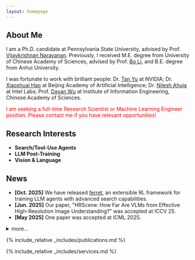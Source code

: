```yaml
---
layout: homepage
---
```


## About Me

I am a Ph.D. candidate at Pennsylvania State University, advised by Prof. [Vijaykrishnan Narayanan](https://sites.psu.edu/vijaykrishnannarayanan/). Previously, I received M.E. degree from University of Chinese Academy of Sciences, advised by Prof. [Bo Li](https://people.ucas.ac.cn/~iieLibo), and B.E. degree from Anhui University.

I was fortunate to work with brilliant people: Dr. [Tan Yu](https://sites.google.com/site/tanyuspersonalwebsite/) at NVIDIA; Dr. [Xiaoshuai Hao](https://scholar.google.com/citations?user=ui0lvY4AAAAJ) at Beijing Academy of Artificial Intelligence; Dr. [Nilesh Ahuja](https://scholar.google.com/citations?user=y9njJHAAAAAJ) at Intel Labs; Prof. [Dayan Wu](https://scholar.google.com/citations?user=O6g-IHsAAAAJ) at Institute of Information Engineering, Chinese Academy of Sciences.

<span style="color:red">I am seeking a full-time Research Scientist or Machine Learning Engineer position. Please contact me if you have relevant opportunities!</span>

## Research Interests
- **Search/Tool-Use Agents**
- **LLM Post-Training**
- **Vision & Language**

## News
- **[Oct. 2025]** We have released [ferret](https://github.com/Tree-Shu-Zhao/ferret), an extensible RL framework for training LLM agents with advanced search capabilities.
- **[Jun. 2025]** Our paper, "HRScene: How Far Are VLMs from Effective High-Resolution Image Understanding?" was accepted at ICCV 25.
- **[May 2025]** One paper was accepted at ICML 2025.
<details><summary> more... </summary>
<ul>
  <li>[Mar. 2025] I will be interning at NVIDIA this summer. See you in Santa Clara!</li>
</ul>   
</details>

{% include_relative _includes/publications.md %}

{% include_relative _includes/services.md %}
